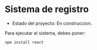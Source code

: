 <h1> Sistema de registro </h1>

- Estado del proyecto: En construccion.

Para ejecutar el sistema, debes poner:

```npm install react``` 
